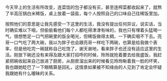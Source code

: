 今天早上的生活有所改变，连菜馅的包子都没有买，甚至连榨菜都收起来了，就熬了半高压锅白米稀饭，桌上放着一袋盐，每个人按照自己的口味自己往稀饭里加。

按照他们的意思是让我先感受一下这里的生活，我没有提出任何异议，说实话，当时确实难以下咽，但偷偷看他们每个人都吃得津津有味的，我也只有埋着头猛喝一气，很想憋足一口气把碗里的饭全喝光，但稀饭做得太稠，一下确实咽不下去。亮哥一口气吃了两大碗，我以为胖子也会跟亮哥一样吃下两碗，也算是给我做个表率，但是他吃完一碗就称自己吃饱了，谢天谢地，看来胖子也还没有适应这里的生活。刚放下碗还没有来得及跟大家打招呼的时候，玲玲就抢着要去给我盛饭，我赶紧把碗收起来自己放进了厨房，从厨房溜出来的时候看见玲玲瞅着我一脸的坏笑，我也跟她眨巴了一下眼睛算是回礼，这情景如果被不知缘由的人见到了肯定会怀疑我跟她有什么暧昧的关系。
